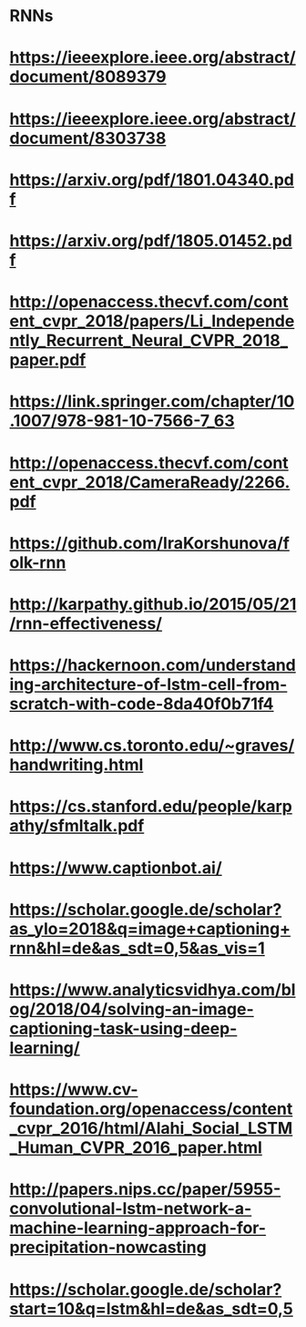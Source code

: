 # RNNs
# https://ieeexplore.ieee.org/abstract/document/8089379
# https://ieeexplore.ieee.org/abstract/document/8303738
# https://arxiv.org/pdf/1801.04340.pdf
# https://arxiv.org/pdf/1805.01452.pdf
# http://openaccess.thecvf.com/content_cvpr_2018/papers/Li_Independently_Recurrent_Neural_CVPR_2018_paper.pdf
# https://link.springer.com/chapter/10.1007/978-981-10-7566-7_63
# http://openaccess.thecvf.com/content_cvpr_2018/CameraReady/2266.pdf
# https://github.com/IraKorshunova/folk-rnn
# http://karpathy.github.io/2015/05/21/rnn-effectiveness/
# https://hackernoon.com/understanding-architecture-of-lstm-cell-from-scratch-with-code-8da40f0b71f4
# http://www.cs.toronto.edu/~graves/handwriting.html
# https://cs.stanford.edu/people/karpathy/sfmltalk.pdf
# https://www.captionbot.ai/
# https://scholar.google.de/scholar?as_ylo=2018&q=image+captioning+rnn&hl=de&as_sdt=0,5&as_vis=1
# https://www.analyticsvidhya.com/blog/2018/04/solving-an-image-captioning-task-using-deep-learning/
# https://www.cv-foundation.org/openaccess/content_cvpr_2016/html/Alahi_Social_LSTM_Human_CVPR_2016_paper.html
# http://papers.nips.cc/paper/5955-convolutional-lstm-network-a-machine-learning-approach-for-precipitation-nowcasting
# https://scholar.google.de/scholar?start=10&q=lstm&hl=de&as_sdt=0,5
